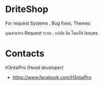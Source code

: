 # DriteShop
For request Systems , Bug fixes, Themes

คุณสามารถ Request ระบบ , แก้บัค ธีม
ในแท็ป Issues

# Contacts
H3ntaiPro *(Head developer)*
- https://www.facebook.com/H3ntaiPro
